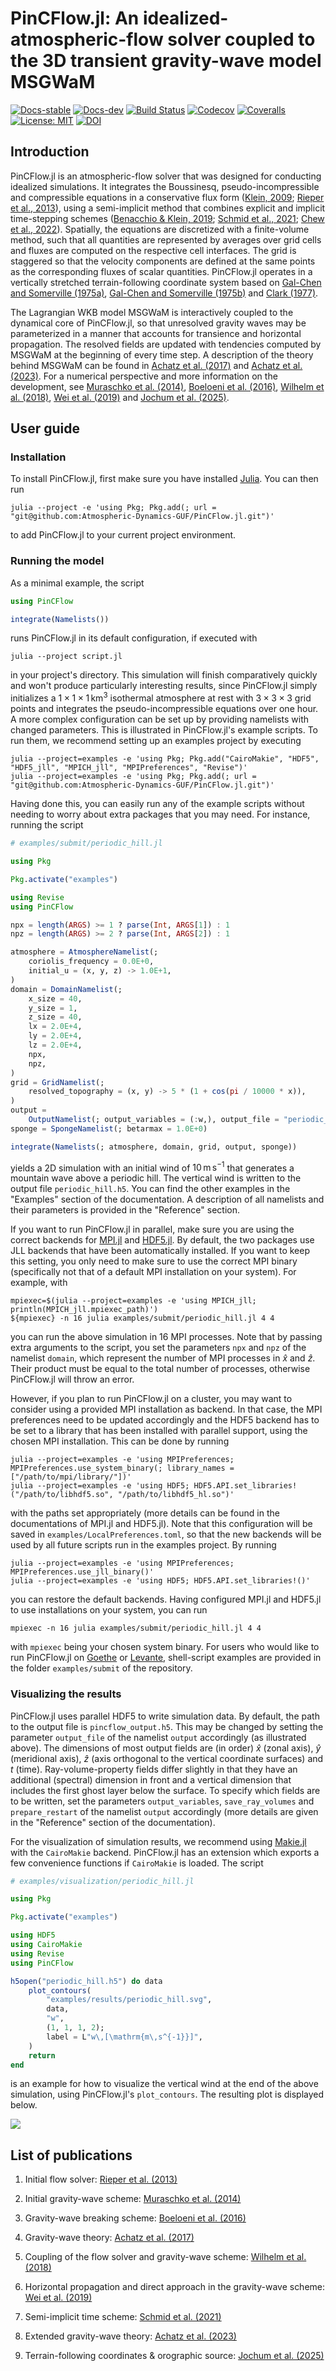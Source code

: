 # PinCFlow.jl: An idealized-atmospheric-flow solver coupled to the 3D transient gravity-wave model MSGWaM

[![Docs-stable](https://img.shields.io/badge/docs-stable-blue.svg)](https://Atmospheric-Dynamics-GUF.github.io/PinCFlow.jl/stable)
[![Docs-dev](https://img.shields.io/badge/docs-dev-blue.svg)](https://Atmospheric-Dynamics-GUF.github.io/PinCFlow.jl/dev)
[![Build Status](https://github.com/Atmospheric-Dynamics-GUF/PinCFlow.jl/actions/workflows/CI.yml/badge.svg)](https://github.com/Atmospheric-Dynamics-GUF/PinCFlow.jl/actions?query=workflow%3ACI)
[![Codecov](https://codecov.io/gh/Atmospheric-Dynamics-GUF/PinCFlow.jl/branch/main/graph/badge.svg)](https://codecov.io/gh/Atmospheric-Dynamics-GUF/PinCFlow.jl)
[![Coveralls](https://coveralls.io/repos/github/Atmospheric-Dynamics-GUF/PinCFlow.jl/badge.svg?branch=main)](https://coveralls.io/github/Atmospheric-Dynamics-GUF/PinCFlow.jl?branch=main)
[![License: MIT](https://img.shields.io/badge/License-MIT-success.svg)](https://opensource.org/licenses/MIT)
[![DOI](https://zenodo.org/badge/DOI/10.5281/zenodo.17391579.svg)](https://doi.org/10.5281/zenodo.17391579)

## Introduction

PinCFlow.jl is an atmospheric-flow solver that was designed for conducting idealized simulations. It integrates the Boussinesq, pseudo-incompressible and compressible equations in a conservative flux form ([Klein, 2009](https://doi.org/10.1007/s00162-009-0104-y); [Rieper et al., 2013](https://doi.org/10.1175/mwr-d-12-00026.1)), using a semi-implicit method that combines explicit and implicit time-stepping schemes ([Benacchio & Klein, 2019](https://doi.org/10.1175/MWR-D-19-0073.1); [Schmid et al., 2021](https://doi.org/10.1175/MWR-D-21-0126.1); [Chew et al., 2022](https://doi.org/10.1175/MWR-D-21-0175.1)). Spatially, the equations are discretized with a finite-volume method, such that all quantities are represented by averages over grid cells and fluxes are computed on the respective cell interfaces. The grid is staggered so that the velocity components are defined at the same points as the corresponding fluxes of scalar quantities. PinCFlow.jl operates in a vertically stretched terrain-following coordinate system based on [Gal-Chen and Somerville (1975a)](https://doi.org/10.1016/0021-9991(75)90037-6), [Gal-Chen and Somerville (1975b)](https://doi.org/10.1016/0021-9991(75)90054-6) and [Clark (1977)](https://doi.org/10.1016/0021-9991(77)90057-2).

The Lagrangian WKB model MSGWaM is interactively coupled to the dynamical core of PinCFlow.jl, so that unresolved gravity waves may be parameterized in a manner that accounts for transience and horizontal propagation. The resolved fields are updated with tendencies computed by MSGWaM at the beginning of every time step. A description of the theory behind MSGWaM can be found in [Achatz et al. (2017)](https://doi.org/10.1002/qj.2926) and [Achatz et al. (2023)](https://doi.org/10.1063/5.0165180). For a numerical perspective and more information on the development, see [Muraschko et al. (2014)](https://doi.org/10.1002/qj.2381), [Boeloeni et al. (2016)](https://doi.org/10.1175/JAS-D-16-0069.1), [Wilhelm et al. (2018)](https://doi.org/10.1175/JAS-D-17-0289.1), [Wei et al. (2019)](https://doi.org/10.1175/JAS-D-18-0337.1) and [Jochum et al. (2025)](https://doi.org/10.1175/JAS-D-24-0158.1).

## User guide

### Installation

To install PinCFlow.jl, first make sure you have installed [Julia](https://docs.julialang.org/en/v1/manual/installation/). You can then run

```shell
julia --project -e 'using Pkg; Pkg.add(; url = "git@github.com:Atmospheric-Dynamics-GUF/PinCFlow.jl.git")'
```

to add PinCFlow.jl to your current project environment.

### Running the model

As a minimal example, the script

```julia
using PinCFlow

integrate(Namelists())
```

runs PinCFlow.jl in its default configuration, if executed with

```shell
julia --project script.jl
```

in your project's directory. This simulation will finish comparatively quickly and won't produce particularly interesting results, since PinCFlow.jl simply initializes a $1 \times 1 \times 1 \, \mathrm{km^3}$ isothermal atmosphere at rest with $3 \times 3 \times 3$ grid points and integrates the pseudo-incompressible equations over one hour. A more complex configuration can be set up by providing namelists with changed parameters. This is illustrated in PinCFlow.jl's example scripts. To run them, we recommend setting up an examples project by executing

```shell
julia --project=examples -e 'using Pkg; Pkg.add("CairoMakie", "HDF5", "HDF5_jll", "MPICH_jll", "MPIPreferences", "Revise")'
julia --project=examples -e 'using Pkg; Pkg.add(; url = "git@github.com:Atmospheric-Dynamics-GUF/PinCFlow.jl.git")'
```

Having done this, you can easily run any of the example scripts without needing to worry about extra packages that you may need. For instance, running the script

```julia
# examples/submit/periodic_hill.jl

using Pkg

Pkg.activate("examples")

using Revise
using PinCFlow

npx = length(ARGS) >= 1 ? parse(Int, ARGS[1]) : 1
npz = length(ARGS) >= 2 ? parse(Int, ARGS[2]) : 1

atmosphere = AtmosphereNamelist(;
    coriolis_frequency = 0.0E+0,
    initial_u = (x, y, z) -> 1.0E+1,
)
domain = DomainNamelist(;
    x_size = 40,
    y_size = 1,
    z_size = 40,
    lx = 2.0E+4,
    ly = 2.0E+4,
    lz = 2.0E+4,
    npx,
    npz,
)
grid = GridNamelist(;
    resolved_topography = (x, y) -> 5 * (1 + cos(pi / 10000 * x)),
)
output =
    OutputNamelist(; output_variables = (:w,), output_file = "periodic_hill.h5")
sponge = SpongeNamelist(; betarmax = 1.0E+0)

integrate(Namelists(; atmosphere, domain, grid, output, sponge))

```

yields a 2D simulation with an initial wind of $10 \, \mathrm{m \, s^{- 1}}$ that generates a mountain wave above a periodic hill. The vertical wind is written to the output file `periodic_hill.h5`. You can find the other examples in the "Examples" section of the documentation. A description of all namelists and their parameters is provided in the "Reference" section.

If you want to run PinCFlow.jl in parallel, make sure you are using the correct backends for [MPI.jl](https://juliaparallel.org/MPI.jl/latest/) and [HDF5.jl](https://juliaio.github.io/HDF5.jl/stable/). By default, the two packages use JLL backends that have been automatically installed. If you want to keep this setting, you only need to make sure to use the correct MPI binary (specifically not that of a default MPI installation on your system). For example, with

```shell
mpiexec=$(julia --project=examples -e 'using MPICH_jll; println(MPICH_jll.mpiexec_path)')
${mpiexec} -n 16 julia examples/submit/periodic_hill.jl 4 4
```

you can run the above simulation in 16 MPI processes. Note that by passing extra arguments to the script, you set the parameters `npx` and `npz` of the namelist `domain`, which represent the number of MPI processes in $\widehat{x}$ and $\widehat{z}$. Their product must be equal to the total number of processes, otherwise PinCFlow.jl will throw an error.

However, if you plan to run PinCFlow.jl on a cluster, you may want to consider using a provided MPI installation as backend. In that case, the MPI preferences need to be updated accordingly and the HDF5 backend has to be set to a library that has been installed with parallel support, using the chosen MPI installation. This can be done by running

```shell
julia --project=examples -e 'using MPIPreferences; MPIPreferences.use_system_binary(; library_names = ["/path/to/mpi/library/"])'
julia --project=examples -e 'using HDF5; HDF5.API.set_libraries!("/path/to/libhdf5.so", "/path/to/libhdf5_hl.so")'
```

with the paths set appropriately (more details can be found in the documentations of MPI.jl and HDF5.jl). Note that this configuration will be saved in `examples/LocalPreferences.toml`, so that the new backends will be used by all future scripts run in the examples project. By running

```shell
julia --project=examples -e 'using MPIPreferences; MPIPreferences.use_jll_binary()'
julia --project=examples -e 'using HDF5; HDF5.API.set_libraries!()'
```

you can restore the default backends. Having configured MPI.jl and HDF5.jl to use installations on your system, you can run

```shell
mpiexec -n 16 julia examples/submit/periodic_hill.jl 4 4
```

with `mpiexec` being your chosen system binary. For users who would like to run PinCFlow.jl on [Goethe](https://csc.uni-frankfurt.de/wiki/doku.php?id=public:usage:goethe) or [Levante](https://docs.dkrz.de/doc/levante/index.html), shell-script examples are provided in the folder `examples/submit` of the repository.

### Visualizing the results

PinCFlow.jl uses parallel HDF5 to write simulation data. By default, the path to the output file is `pincflow_output.h5`. This may be changed by setting the parameter `output_file` of the namelist `output` accordingly (as illustrated above). The dimensions of most output fields are (in order) $\widehat{x}$ (zonal axis), $\widehat{y}$ (meridional axis), $\widehat{z}$ (axis orthogonal to the vertical coordinate surfaces) and $t$ (time). Ray-volume-property fields differ slightly in that they have an additional (spectral) dimension in front and a vertical dimension that includes the first ghost layer below the surface. To specify which fields are to be written, set the parameters `output_variables`, `save_ray_volumes` and `prepare_restart` of the namelist `output` accordingly (more details are given in the "Reference" section of the documentation).

For the visualization of simulation results, we recommend using [Makie.jl](https://docs.makie.org/stable/) with the `CairoMakie` backend. PinCFlow.jl has an extension which exports a few convenience functions if `CairoMakie` is loaded. The script

```julia
# examples/visualization/periodic_hill.jl

using Pkg

Pkg.activate("examples")

using HDF5
using CairoMakie
using Revise
using PinCFlow

h5open("periodic_hill.h5") do data
    plot_contours(
        "examples/results/periodic_hill.svg",
        data,
        "w",
        (1, 1, 1, 2);
        label = L"w\,[\mathrm{m\,s^{-1}}]",
    )
    return
end

```

is an example for how to visualize the vertical wind at the end of the above simulation, using PinCFlow.jl's `plot_contours`. The resulting plot is displayed below.

![](examples/results/periodic_hill.svg)

## List of publications

 1. Initial flow solver: [Rieper et al. (2013)](https://doi.org/10.1175/mwr-d-12-00026.1)

 1. Initial gravity-wave scheme: [Muraschko et al. (2014)](https://doi.org/10.1002/qj.2381)

 1. Gravity-wave breaking scheme: [Boeloeni et al. (2016)](https://doi.org/10.1175/JAS-D-16-0069.1)

 1. Gravity-wave theory: [Achatz et al. (2017)](https://doi.org/10.1002/qj.2926)

 1. Coupling of the flow solver and gravity-wave scheme: [Wilhelm et al. (2018)](https://doi.org/10.1175/JAS-D-17-0289.1)

 1. Horizontal propagation and direct approach in the gravity-wave scheme: [Wei et al. (2019)](https://doi.org/10.1175/JAS-D-18-0337.1)

 1. Semi-implicit time scheme: [Schmid et al. (2021)](https://doi.org/10.1175/MWR-D-21-0126.1)

 1. Extended gravity-wave theory: [Achatz et al. (2023)](https://doi.org/10.1063/5.0165180)

 1. Terrain-following coordinates & orographic source: [Jochum et al. (2025)](https://doi.org/10.1175/JAS-D-24-0158.1)
